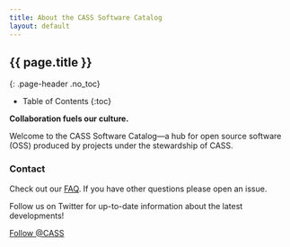 ```yaml
---
title: About the CASS Software Catalog
layout: default
---
```


## {{ page.title }}

{: .page-header .no_toc}

-   Table of Contents
    {:toc}

**Collaboration fuels our culture.**

Welcome to the CASS Software Catalog&mdash;a hub for open source software (OSS) produced by projects under the stewardship of CASS.

### Contact

Check out our [FAQ](faq). If you have other questions please open an issue.

Follow us on Twitter for up-to-date information about the latest developments!

<div class="text-center">
  <a href="https://twitter.com/{{site.twitter.username}}" class="twitter-follow-button" data-show-count="true">Follow @CASS</a>
</div>
